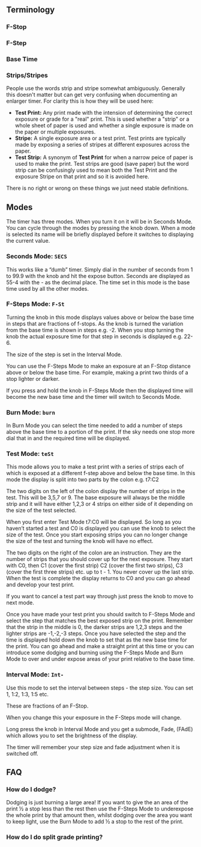 


## Terminology

### F-Stop

### F-Step

### Base Time

### Strips/Stripes

People use the words strip and stripe somewhat ambiguously. Generally this doesn't matter but can get very confusing when documenting an enlarger timer. For clarity this is how they will be used here:

- __Test Print:__ Any print made with the intension of determining the correct exposure or grade for a "real" print. This is used whether a "strip" or a whole sheet of paper is used and whether a single exposure is made on the paper or multiple exposures.
- __Stripe:__ A single exposure area or a test print. Test prints are typically made by exposing a series of stripes at different exposures across the paper.
- __Test Strip:__ A synonym of __Test Print__ for when a narrow peice of paper is used to make the print. Test strips are good (save paper) but the word strip can be confusingly used to mean both the Test Print and the exposure Stripe on that print and so it is avoided here.

There is no right or wrong on these things we just need stable definitions. 

## Modes

The timer has three modes. When you turn it on it will be in Seconds Mode. You can cycle through the modes by pressing the knob down. When a mode is selected its name will be briefly displayed before it switches to displaying the current value.

### Seconds Mode: `SECS`

This works like a “dumb” timer. Simply dial in the number of seconds from 1 to 99.9 with the knob and hit the expose button. Seconds are displayed as 55-4 with the - as the decimal place. The time set in this mode is the base time used by all the other modes.

### F-Steps Mode: `F-St`

Turning the knob in this mode displays values above or below the base time in steps that are fractions of f-stops. As the knob is turned the variation from the base time is shown in steps e.g. -2. When you stop turning the knob the actual exposure time for that step in seconds is displayed e.g. 22-6.

The size of the step is set in the Interval Mode. 

You can use the F-Steps Mode to make an exposure at an F-Stop distance above or below the base time. For example, making a print two thirds of a stop lighter or darker.

If you press and hold the knob in F-Steps Mode then the displayed time will become the new base time and the timer will switch to Seconds Mode.

### Burn Mode: `burn`

In Burn Mode you can select the time needed to add a number of steps above the base time to a portion of the print. If the sky needs one stop more dial that in and the required time will be displayed.

### Test Mode: `teSt`
This mode allows you to make a test print with a series of strips each of which is exposed at a different f-step above and below the base time. In this mode the display is split into two parts by the colon e.g. t7:C2

The two digits on the left of the colon display the number of strips in the test. This will be 3,5,7 or 9. The base exposure will always be the middle strip and it will have either 1,2,3 or 4 strips on either side of it depending on the size of the test selected.

When you first enter Test Mode t7:C0  will be displayed. So long as you haven’t started a test and C0 is displayed you can use the knob to select the size of the test. Once you start exposing strips you can no longer change the size of the test and turning the knob will have no effect.

The two digits on the right of the colon are an instruction. They are the number of strips that you should cover up for the next exposure. They start with C0, then C1 (cover the first strip) C2 (cover the first two strips), C3 (cover the first three strips) etc. up to t - 1. You never cover up the last strip. When the test is complete the display returns to C0 and you can go ahead and develop your test print.

If you want to cancel a test part way through just press the knob to move to next mode.

Once you have made your test print you should switch to F-Steps Mode and select the step that matches the best exposed strip on the print. Remember that the strip in the middle is 0, the darker strips are 1,2,3 steps and the lighter strips are -1,-2,-3 steps. Once you have selected the step and the time is displayed hold down the knob to set that as the new base time for the print. You can go ahead and make a straight print at this time or you can introduce some dodging and burning using the F-Steps Mode and Burn Mode to over and under expose areas of your print relative to the base time.

### Interval Mode: `Int-`
Use this mode to set the interval between steps - the step size. You can set 1, 1:2, 1:3, 1:5 etc.

These are fractions of an F-Stop.

When you change this your exposure in the F-Steps mode will change.  

Long press the knob in Interval Mode and you get a submode, Fade, (FAdE) which allows you to set the brightness of the display.  

The timer will remember your step size and fade adjustment when it is switched off.

## FAQ

### How do I dodge?
Dodging is just burning a large area! If you want to give the an area of the print ½ a stop less than the rest then use the F-Steps Mode to underexpose the whole print by that amount then, whilst dodging over the area you want to keep light, use the Burn Mode to add ½ a stop to the rest of the print. 

### How do I do split grade printing?
